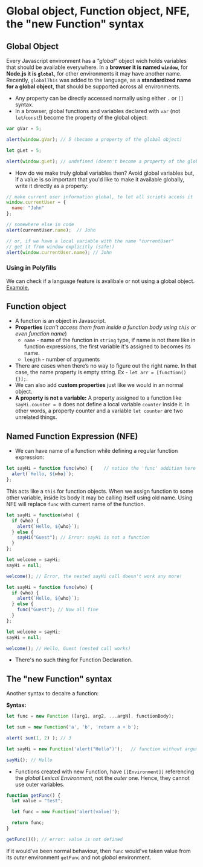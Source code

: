 # Global object, Function object, NFE, the "new Function" syntax

## Global Object
Every Javascript environment has a *"global"* object wich holds variables that should be available everywhere. In a **browser it is named `window`**, for **Node.js it is `global`**, for other environments it may have another name. Recently, `globalThis` was added to the language, as a **standardized name for a global object**, that should be supported across all environments.

- Any property can be directly accessed normally using either `.` or `[]` syntax.
- In a browser, global functions and variables declared with `var` (not `let`/`const`!) become the property of the global object:
```js
var gVar = 5;

alert(window.gVar); // 5 (became a property of the global object)
```

```js
let gLet = 5;

alert(window.gLet); // undefined (doesn't become a property of the global object)
```

- How do we make truly global variables then? Avoid global variables but, if a value is so important that you'd like to make it available globally, write it directly as a property:

```js
// make current user information global, to let all scripts access it
window.currentUser = {
  name: "John"
};

// somewhere else in code
alert(currentUser.name);  // John

// or, if we have a local variable with the name "currentUser"
// get it from window explicitly (safe!)
alert(window.currentUser.name); // John
```

### Using in Polyfills
We can check if a language feature is avalibale or not using a global object. [Example.](https://javascript.info/global-object#using-for-polyfills)

## Function object
- A function is an object in Javascript. 
- **Properties** (*can't access them from inside a function body using `this` or even function name*)
  - `name` - name of the function in `string` type, if name is not there like in function expressions, the first variable it's assigned to becomes its name.  
  - `length` - number of arguments
- There are cases when there’s no way to figure out the right name. In that case, the name property is empty string. Ex - `let arr = [function() {}];`.
- We can also add **custom properties** just like we would in an normal object.
- **A property is not a variable:** A property assigned to a function like `sayHi.counter = 0` does not define a local variable `counter` inside it. In other words, a property counter and a variable `let counter` are two unrelated things.

## Named Function Expression (NFE)
- We can have name of a function while defining a regular function expression:
```js
let sayHi = function func(who) {    // notice the 'func' addition here
  alert(`Hello, ${who}`);
};
```
This acts like a `this` for function objects. When we assign function to some other variable, inside its body it may be calling itself using old name. Using NFE will replace `func` with current name of the function.

```js
let sayHi = function(who) {
  if (who) {
    alert(`Hello, ${who}`);
  } else {
    sayHi("Guest"); // Error: sayHi is not a function
  }
};

let welcome = sayHi;
sayHi = null;

welcome(); // Error, the nested sayHi call doesn't work any more!
```

```js
let sayHi = function func(who) {
  if (who) {
    alert(`Hello, ${who}`);
  } else {
    func("Guest"); // Now all fine
  }
};

let welcome = sayHi;
sayHi = null;

welcome(); // Hello, Guest (nested call works)
```
- There's no such thing for Function Declaration.

## The "new Function" syntax
Another syntax to decalre a function: 

**Syntax:**
```js
let func = new Function ([arg1, arg2, ...argN], functionBody);
```

```js
let sum = new Function('a', 'b', 'return a + b');

alert( sum(1, 2) ); // 3

let sayHi = new Function('alert("Hello")');   // function without arguments

sayHi(); // Hello
```

- Functions created with new Function, have `[[Environment]]` referencing the *global Lexical Environment*, not the *outer* one. Hence, they cannot use outer variables.
```js
function getFunc() {
  let value = "test";

  let func = new Function('alert(value)');

  return func;
}

getFunc()(); // error: value is not defined
```
If it would've been normal behaviour, then `func` would've taken value from its *outer* environment `getFunc` and not *global* environment.
